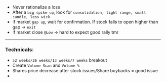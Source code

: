 * Never rationalize a loss
* After a ```big spike up```, look for ```consolidation, tight range, small candle, less wick```
* If market ```gap up```, wait for confirmation. If stock fails to open higher than gap -> ```exit```
* If market close ```@Low``` -> hard to expect good rally tmr
---
### Technicals: 
* ```52 weeks/26 weeks/13 weeks/7 weeks``` breakout
* Create ```Volume Scan``` and ```Volume %```
* Shares price decrease after stock issues/Share buybacks = good issue
* 
